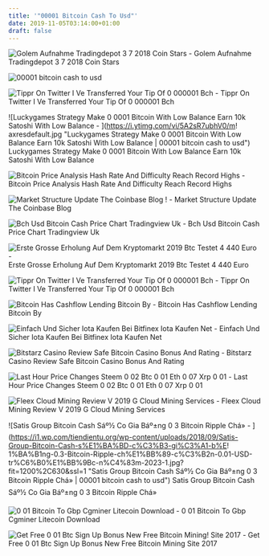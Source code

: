 ```yaml
---
title: '"00001 Bitcoin Cash To Usd"'
date: 2019-11-05T03:14:00+01:00
draft: false
---
```


![Golem Aufnahme Tradingdepot 3 7 2018 Coin Stars - ](https://de.coin-stars.de/wp-content/uploads/sites/22/2018/07/7-3-gnt-block-2.png "Golem Aufnahme Tradingdepot 3 7 2018 Coin Stars | 00001 bitcoin cash to usd") Golem Aufnahme Tradingdepot 3 7 2018 Coin Stars

![00001 bitcoin cash to usd](http://btc-feed.com/assets/components/phpthumbof/cache/ethereum-shooting-for-the-moon.73fe55306380fffe4e7b88feffcfa966.jpg "00001 bitcoin cash to usd") 

![Tippr On Twitter I Ve Transferred Your Tip Of 0 000001 Bch - ](https://pbs.twimg.com/media/Dg11xjKX4AEn9KB.jpg "Tippr On Twitter I Ve Transferred Your Tip Of 0 000001 Bch | 00001 bitcoin cash to usd") Tippr On Twitter I Ve Transferred Your Tip Of 0 000001 Bch

![Luckygames Strategy Make 0 0001 Bitcoin With Low Balance Earn 10k Satoshi With Low Balance - ](https://i.ytimg.com/vi/5A2sR7ubhV0/m!   axresdefault.jpg "Luckygames Strategy Make 0 0001 Bitcoin With Low Balance Earn 10k Satoshi With Low Balance | 00001 bitcoin cash to usd") Luckygames Strategy Make 0 0001 Bitcoin With Low Balance Earn 10k Satoshi With Low Balance

![Bitcoin Price Analysis Hash Rate And Difficulty Reach Record Highs - ](https://images.ctfassets.net/sdlntm3tthp6/FIvNczdzDiD4NPRt8TEQQ/d170b02873e49efb001617dfb6431724/Bitcoin_Price_Analysis_17_June_2019__1_.png "Bitcoin Price Analysis Hash Rate And Difficulty Reach Record Highs | 00001 bitcoin cash to usd") Bitcoin Price Analysis Hash Rate And Difficulty Reach Record Highs

![Market Structure Update The Coinbase Blog !   - ](https://miro.medium.com/max/1200/1*hCLB3jQHy_bW4nyUi7sFUA.png "Market Structure Update The Coinbase Blog | 00001 b!   itcoin cash to usd") Market Structure Update The Coinbase Blog

![Bch Usd Bitcoin Cash Price Chart Tradingview Uk - ](https://s3.tradingview.com/r/RwQoqOHJ_mid.png "Bch Usd Bitcoin Cash Price Chart Tradingview Uk | 00001 bitcoin cash to usd") Bch Usd Bitcoin Cash Price Chart Tradingview Uk

![Erste Grosse Erholung Auf Dem Kryptomarkt 2019 Btc Testet 4 440 Euro - ](https://s3.cointelegraph.com/storage/uploads/view/c6c7b1b45d5ac0240d67486e28195f19.png "Erste Grosse Erholung Auf Dem Kryptomarkt 2019 Btc Testet 4 440 Euro | 00001 bitcoin cash to usd") Erste Grosse Erholung Auf Dem Kryptomarkt 2019 Btc Testet 4 440 Euro

![Tippr On Twitter I Ve Transferred Your Tip Of 0 000001 Bch - ](https://pbs.twimg.com/media/Dg11y-nW4AEF7lB.jpg "Tippr On Twitter I Ve Transferr!   ed Your Tip Of 0 000001 Bch | 00001 bitcoin cash to usd") Tippr On Twitter I Ve Transferred Your Tip Of 0 000001 Bch

![Bitcoin Has Cashflow Lending Bitcoin By - ](https://hackernoon.com/hn-images/1*gz64mbeDOzGpiEz5pOW2CQ.png "Bitcoin Has Cashflow Lending Bitcoin By | 00001 bitcoin cash to usd") Bitcoin Has Cashflow Lending Bitcoin By

![Einfach Und Sicher Iota Kaufen Bei Bitfinex Iota Kaufen Net - ](http://iota-kaufen.net/wp-content/uploads/2018/01/bitfinex-registrieren.png "Einfach Und Sicher Iota Kaufen Bei Bitfinex Iota Kaufen Net | 00001 bitcoin cash to usd") Einfach Und Sicher Iota Kaufen Bei Bitfinex Iota Kaufen Net

![Bitstarz Casino Review Safe Bitcoin Casino Bonus And Rating - ](https://bitcoincasinoreview.info/wp-content/uploads/2018/06/bitstarz-8.jpg) Bitstarz Casino Review Safe Bitcoin Casino Bonus And Rating

![Last Hour Price Changes Steem 0 02 Btc 0 01 Eth 0 07 Xrp 0 01 - ](https://steemitimages.com/640x0/http://ftp.realskilled.com/steem/img-tmp/img-1534928402.png "Last Hour Price Changes Steem 0 02 Btc 0 01 Eth 0 07 Xrp 0 01 | 00001 bitcoin cash to usd") Last Hour Price Changes Steem 0 02 Btc 0 01 Eth 0 07 Xrp 0 01

![Fleex Cloud Mining Review V 2019 G Cloud Mining Services - ](https://i.pinimg.com/originals/8c/9e/07/8c9e07da11e5fd738f075cc68080f665.png "Fleex Cloud Mining Review V 2019 G Cloud Mining Services | 00001 bitcoin cash to usd") Fleex Cloud Mining Review V 2019 G Cloud Mining Services

![Satis Group Bitcoin Cash Sáº½ Co Gia Báº±ng 0 3 Bitcoin Ripple Chá» - ](https://i1.wp.com/tiendientu.org/wp-content/uploads/2018/09/Satis-Group-Bitcoin-Cash-s%E1%BA%BD-c%C3%B3-gi%C3%A1-b%E!   1%BA%B1ng-0.3-Bitcoin-Ripple-ch%E1%BB%89-c%C3%B2n-0.01-USD-tr%C6%B0%E1%BB%9Bc-n%C4%83m-2023-1.jpg?fit=1200%2C630&ssl=1 "Satis Group Bitcoin Cash Sáº½ Co Gia Báº±ng 0 3 Bitcoin Ripple Chá» | 00001 bitcoin cash to usd") Satis Group Bitcoin Cash Sáº½ Co Gia Báº±ng 0 3 Bitcoin Ripple Chá»

![0 01 Bitcoin To Gbp Cgminer Litecoin Download - ](http://kurse.boerse.ard.de/ard/46/chartNG.gfn?instrumentId=2203892&chartType=8&time=0&width=518&height=277&subProperty=8 "0 01 Bitcoin To Gbp Cgminer Litecoin Download | 00001 bitcoin cash to usd") 0 01 Bitcoin To Gbp Cgminer Litecoin Download

![Get Free 0 01 Btc Sign Up Bonus New Free Bitcoin Mining!    Site 2017 - ](https://i.pinimg.com/736x/3c/05/22/3c05220d12a609225e4d2b7a2f5e98c9.jpg "Get Free 0 01 Btc Sign Up Bonus New Free Bitcoin !   Mining Site 2017 | 00001 bitcoin cash to usd") Get Free 0 01 Btc Sign Up Bonus New Free Bitcoin Mining Site 2017

